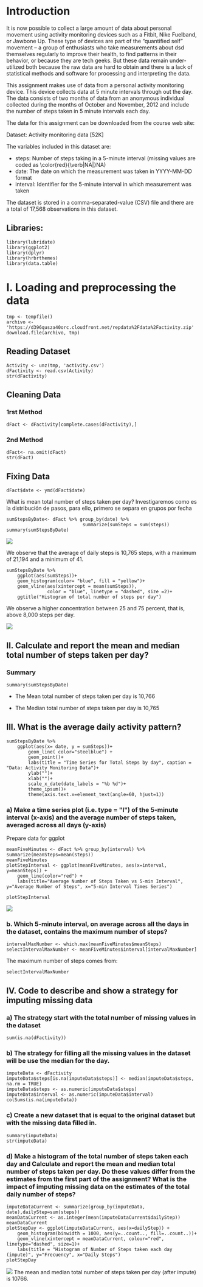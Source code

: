 # Introduction


It is now possible to collect a large amount of data about personal movement using activity monitoring devices such as a Fitbit, Nike Fuelband, or Jawbone Up. These type of devices are part of the “quantified self” movement – a group of enthusiasts who take measurements about  dsd themselves regularly to improve their health, to find patterns in their behavior, or because they are tech geeks. But these data remain under-utilized both because the raw data are hard to obtain and there is a lack of statistical methods and software for processing and interpreting the data.

This assignment makes use of data from a personal activity monitoring device. This device collects data at 5 minute intervals through out the day. The data consists of two months of data from an anonymous individual collected during the months of October and November, 2012 and include the number of steps taken in 5 minute intervals each day.

The data for this assignment can be downloaded from the course web site:

Dataset: Activity monitoring data [52K]

The variables included in this dataset are:

* steps: Number of steps taking in a 5-minute interval (missing values are coded as \color{red}{\verb|NA|}NA)
* date: The date on which the measurement was taken in YYYY-MM-DD format
* interval: Identifier for the 5-minute interval in which measurement was taken

The dataset is stored in a comma-separated-value (CSV) file and there are a total of 17,568 observations in this dataset.

## Libraries:
```{r, echo=TRUE, warning=FALSE, message=FALSE}
library(lubridate)
library(ggplot2)
library(dplyr)
library(hrbrthemes)
library(data.table)
```

# I. Loading and preprocessing the data
```{r}
tmp <- tempfile()
archivo <- 'https://d396qusza40orc.cloudfront.net/repdata%2Fdata%2Factivity.zip'
download.file(archivo, tmp)
```

## Reading Dataset

```{r}
Activity <- unz(tmp, 'activity.csv')
dFactivity <- read.csv(Activity)
str(dFactivity)
```

## Cleaning Data
### 1rst Method
```{r}
dFact <- dFactivity[complete.cases(dFactivity),]
```

### 2nd Method
```{r}
dFact<- na.omit(dFact)
str(dFact)
```

##  Fixing Data
```{r}
dFact$date <- ymd(dFact$date)
```

What is mean total number of steps taken per day?
Investigaremos como es la distribución de pasos, para ello, primero se separa en grupos por fecha

```{r}
sumStepsByDate<- dFact %>% group_by(date) %>% 
                            summarize(sumSteps = sum(steps))
summary(sumStepsByDate)
```
![](https://github.com/JeanCarloVen/RPA/blob/master/images/01.png)

We observe that the average of daily steps is 10,765 steps, with a maximum of 21,194 and a minimum of 41.

```{r, message=FALSE}
sumStepsByDate %>% 
    ggplot(aes(sumSteps))+
    geom_histogram(color= "blue", fill = "yellow")+
    geom_vline(aes(xintercept = mean(sumSteps)), 
               color = "blue", linetype = "dashed", size =2)+
    ggtitle("Histogram of total number of steps per day")
```

We observe a higher concentration between 25 and 75 percent, that is, above 8,000 steps per day.

![](https://github.com/JeanCarloVen/RPA/blob/master/images/02.png)

## II. Calculate and report the mean and median total number of steps taken per day?

### Summary

```{r, message=FALSE}
summary(sumStepsByDate)
```
* The Mean total number of steps taken per day is 10,766

* The Median total number of steps taken per day is 10,765

## III. What is the average daily activity pattern?

```{r, warning=FALSE, message=FALSE}
sumStepsByDate %>% 
    ggplot(aes(x= date, y = sumSteps))+
        geom_line( color="steelblue") +
        geom_point()+
        labs(title = "Time Series for Total Steps by day", caption = "Data: Activity Monitoring Data")+
        ylab("")+
        xlab("")+
        scale_x_date(date_labels = "%b %d")+
        theme_ipsum()+
        theme(axis.text.x=element_text(angle=60, hjust=1))
```

### a) Make a time series plot (i.e. type = "l") of the 5-minute interval (x-axis) and the average number of steps taken, averaged across all days (y-axis)

Prepare data for ggplot

```{r}
meanFiveMinutes <- dFact %>% group_by(interval) %>% summarize(meanSteps=mean(steps))
meanFiveMinutes
plotStepInterval <- ggplot(meanFiveMinutes, aes(x=interval, y=meanSteps)) + 
    geom_line(color="red") +
    labs(title="Average Number of Steps Taken vs 5-min Interval", y="Average Number of Steps", x="5-min Interval Times Series")
                        
plotStepInterval
```
![](https://github.com/JeanCarloVen/RPA/blob/master/images/03.png)

### b. Which 5-minute interval, on average across all the days in the dataset, contains the maximum number of steps?
```{r}
intervalMaxNumber <- which.max(meanFiveMinutes$meanSteps)
selectIntervalMaxNumber <- meanFiveMinutes$interval[intervalMaxNumber]
```


The maximum number of steps comes from: 
```{r}
selectIntervalMaxNumber
```



## IV. Code to describe and show a strategy for imputing missing data

### a) The strategy start with the total number of missing values in the dataset
```{r}
sum(is.na(dFactivity))
```

### b) The strategy for filling all the missing values in the dataset will be use the median for the day.
```{r}
imputeData <- dFactivity
imputeData$steps[is.na(imputeData$steps)] <- median(imputeData$steps, na.rm = TRUE)
imputeData$steps <- as.numeric(imputeData$steps)
imputeData$interval <- as.numeric(imputeData$interval)
colSums(is.na(imputeData))
```

### c) Create a new dataset that is equal to the original dataset but with the missing data filled in.
```{r}
summary(imputeData)
str(imputeData)
```



### d) Make a histogram of the total number of steps taken each day and Calculate and report the mean and median total number of steps taken per day. Do these values differ from the estimates from the first part of the assignment? What is the impact of imputing missing data on the estimates of the total daily number of steps?


```{r}
imputeDataCurrent <- summarize(group_by(imputeData, date),dailyStep=sum(steps))
meanDataCurrent <- as.integer(mean(imputeDataCurrent$dailyStep))
meanDataCurrent
plotStepDay <- ggplot(imputeDataCurrent, aes(x=dailyStep)) +
    geom_histogram(binwidth = 1000, aes(y=..count.., fill=..count..))+
    geom_vline(xintercept = meanDataCurrent, colour="red", linetype="dashed", size=1)+
    labs(title = "Histogram of Number of Steps taken each day (impute)", y="Frecuency", x="Daily Steps")
plotStepDay
```
![](https://github.com/JeanCarloVen/RPA/blob/master/images/04.png)
The mean and median total number of steps taken per day (after impute) is 10766.
